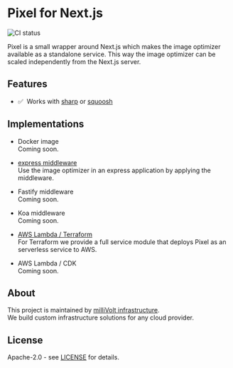 # Pixel for Next.js

![CI status](https://github.com/milliHQ/pixel/workflows/CI/badge.svg)

Pixel is a small wrapper around Next.js which makes the image optimizer available as a standalone service.
This way the image optimizer can be scaled independently from the Next.js server.

## Features

- ✅ &nbsp;Works with [sharp](https://github.com/lovell/sharp) or [squoosh](https://github.com/GoogleChromeLabs/squoosh)

## Implementations

- Docker image  
  Coming soon.

- [express middleware](https://github.com/milliHQ/pixel/tree/main/packages/express-middleware)  
  Use the image optimizer in an express application by applying the middleware.

- Fastify middleware  
  Coming soon.

- Koa middleware  
  Coming soon.

- [AWS Lambda / Terraform](https://github.com/milliHQ/terraform-aws-next-js-image-optimization)  
  For Terraform we provide a full service module that deploys Pixel as an serverless service to AWS.

- AWS Lambda / CDK  
  Coming soon.

## About

This project is maintained by [milliVolt infrastructure](https://milli.is).  
We build custom infrastructure solutions for any cloud provider.

## License

Apache-2.0 - see [LICENSE](https://github.com/milliHQ/pixel/tree/main/LICENSE) for details.
